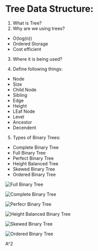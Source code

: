 # Tree Data Structure:

1. What is Tree?
2. Why are we using trees?
  - O(log(n))
  - Ordered Storage
  - Cost efficient
3. Where it is being used?

4. Define following things:
 - Node
 - Size
 - Child Node
 - Sibling
 - Edge
 - Height
 - LEaf Node
 - Level
 - Ancestor
 - Decendent

 5. Types of Binary Trees:
 - Complete Binary Tree
 - Full Binary Tree
 - Perfect Binary Tree
 - Height Balanced Tree
 - Skewed Binary Tree
 - Ordered Binary Tree

 ![Full Binary Tree](https://media.geeksforgeeks.org/wp-content/uploads/20221125111700/full.png)

![Complete Binary Tree](https://media.geeksforgeeks.org/wp-content/uploads/20221130172411/completedrawio.png)

![Perfecr Binary Tree](https://media.geeksforgeeks.org/wp-content/uploads/20221124094547/perfect.png)

![Height Balanced Binary Tree](https://media.geeksforgeeks.org/wp-content/uploads/20220519131143/heightbalanced.png)

 ![Skewed Binary Tree](https://media.geeksforgeeks.org/wp-content/uploads/20221130172501/skewed1.png)

 ![Ordered Binary Tree](https://static.javatpoint.com/ds/images/binary-search-tree1.png)

 A^2  